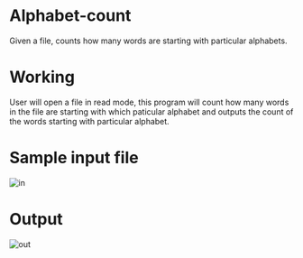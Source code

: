# Alphabet-count
Given a file, counts how many words are starting with particular alphabets.
# Working
User will open a file in read mode, this program will count how many words in the file are starting with which paticular alphabet and outputs the count of the words starting with particular alphabet. 
# Sample input file
![in](https://user-images.githubusercontent.com/86179660/122684431-f705b700-d222-11eb-9111-7f6be41e67ac.jpg)
# Output
![out](https://user-images.githubusercontent.com/86179660/122684446-0be24a80-d223-11eb-9c9a-628ae6bd698c.jpg)
